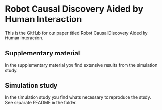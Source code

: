 # Robot Causal Discovery Aided by Human Interaction
This is the GitHub for our paper titled Robot Causal Discovery Aided by Human Interaction.

## Supplementary material
In the supplementary material you find extensive results from the simulation study.

## Simulation study
In the simulation study you find whats necessary to reproduce the study. See separate README in the folder.
